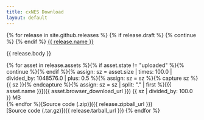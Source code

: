 ```yaml
---
title: cxNES Download
layout: default
---
```


{% for release in site.github.releases %}
 {% if release.draft %}
    {% continue %}
  {% endif %}
<a class="release_link" href="{{ release.html_url }}">{{ release.name }}</a> <br>

  {{ release.body }}

{% for asset in release.assets %}{% if asset.state != "uploaded" %}{% continue %}{% endif %}{% assign: sz = asset.size | times: 100.0 | divided_by: 1048576.0 | plus: 0.5 %}{% assign: sz = sz %}{% capture sz %}{{ sz }}{% endcapture %}{% assign: sz = sz | split: "."  | first %}[{{ asset.name }}]({{ asset.browser_download_url }}) {{ sz | divided_by: 100.0 }} MB  
{% endfor %}[Source code (.zip)]({{ release.zipball_url }})  
[Source code (.tar.gz)]({{ release.tarball_url }})
{% endfor %}



